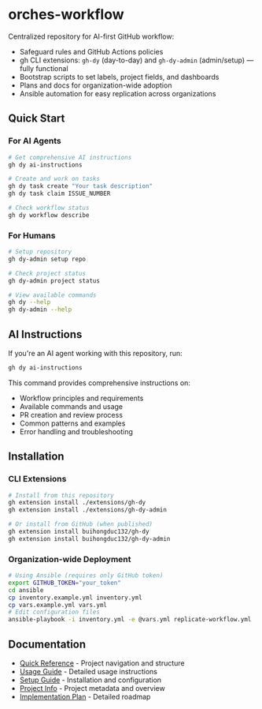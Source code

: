# orches-workflow

Centralized repository for AI-first GitHub workflow:
- Safeguard rules and GitHub Actions policies
- gh CLI extensions: `gh-dy` (day-to-day) and `gh-dy-admin` (admin/setup) — fully functional
- Bootstrap scripts to set labels, project fields, and dashboards
- Plans and docs for organization-wide adoption
- Ansible automation for easy replication across organizations

## Quick Start

### For AI Agents
```bash
# Get comprehensive AI instructions
gh dy ai-instructions

# Create and work on tasks
gh dy task create "Your task description"
gh dy task claim ISSUE_NUMBER

# Check workflow status
gh dy workflow describe
```

### For Humans
```bash
# Setup repository
gh dy-admin setup repo

# Check project status
gh dy-admin project status

# View available commands
gh dy --help
gh dy-admin --help
```

## AI Instructions

If you're an AI agent working with this repository, run:
```bash
gh dy ai-instructions
```

This command provides comprehensive instructions on:
- Workflow principles and requirements
- Available commands and usage
- PR creation and review process
- Common patterns and examples
- Error handling and troubleshooting

## Installation

### CLI Extensions
```bash
# Install from this repository
gh extension install ./extensions/gh-dy
gh extension install ./extensions/gh-dy-admin

# Or install from GitHub (when published)
gh extension install buihongduc132/gh-dy
gh extension install buihongduc132/gh-dy-admin
```

### Organization-wide Deployment
```bash
# Using Ansible (requires only GitHub token)
export GITHUB_TOKEN="your_token"
cd ansible
cp inventory.example.yml inventory.yml
cp vars.example.yml vars.yml
# Edit configuration files
ansible-playbook -i inventory.yml -e @vars.yml replicate-workflow.yml
```

## Documentation

- [Quick Reference](QUICK_REFERENCE.md) - Project navigation and structure
- [Usage Guide](USAGE.md) - Detailed usage instructions
- [Setup Guide](SETUP.md) - Installation and configuration
- [Project Info](flow/project_info.md) - Project metadata and overview
- [Implementation Plan](flow/plans/IMPLEMENTATION_PLAN.md) - Detailed roadmap

